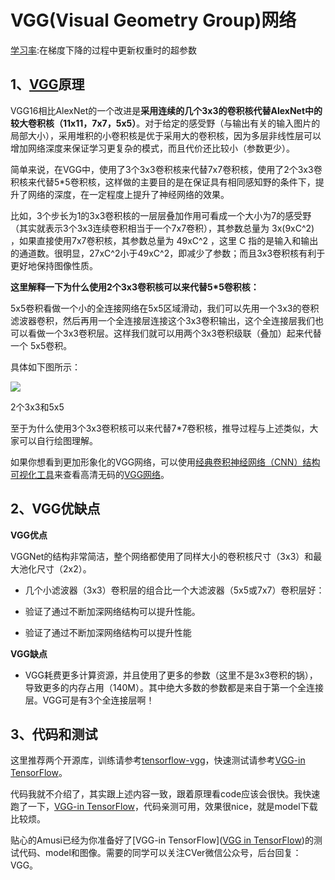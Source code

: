 # VGG(Visual Geometry Group)网络

[学习率](https://blog.csdn.net/u012526436/article/details/90486021):在梯度下降的过程中更新权重时的超参数

## 1、[VGG](https://zhuanlan.zhihu.com/p/41423739)原理

VGG16相比AlexNet的一个改进是**采用连续的几个3x3的卷积核代替AlexNet中的较大卷积核（11x11，7x7，5x5）**。对于给定的感受野（与输出有关的输入图片的局部大小），采用堆积的小卷积核是优于采用大的卷积核，因为多层非线性层可以增加网络深度来保证学习更复杂的模式，而且代价还比较小（参数更少）。

简单来说，在VGG中，使用了3个3x3卷积核来代替7x7卷积核，使用了2个3x3卷积核来代替5*5卷积核，这样做的主要目的是在保证具有相同感知野的条件下，提升了网络的深度，在一定程度上提升了神经网络的效果。

比如，3个步长为1的3x3卷积核的一层层叠加作用可看成一个大小为7的感受野（其实就表示3个3x3连续卷积相当于一个7x7卷积），其参数总量为 3x(9xC^2) ，如果直接使用7x7卷积核，其参数总量为 49xC^2 ，这里 C 指的是输入和输出的通道数。很明显，27xC^2小于49xC^2，即减少了参数；而且3x3卷积核有利于更好地保持图像性质。

**这里解释一下为什么使用2个3x3卷积核可以来代替5\*5卷积核：**

5x5卷积看做一个小的全连接网络在5x5区域滑动，我们可以先用一个3x3的卷积滤波器卷积，然后再用一个全连接层连接这个3x3卷积输出，这个全连接层我们也可以看做一个3x3卷积层。这样我们就可以用两个3x3卷积级联（叠加）起来代替一个 5x5卷积。

具体如下图所示：

![](https://pic2.zhimg.com/80/v2-d3bdfd338d8999d2ce1dde2082fa95e1_1440w.jpg)

2个3x3和5x5

至于为什么使用3个3x3卷积核可以来代替7*7卷积核，推导过程与上述类似，大家可以自行绘图理解。

如果你想看到更加形象化的VGG网络，可以使用[经典卷积神经网络（CNN）结构可视化工具](https://link.zhihu.com/?target=https%3A//mp.weixin.qq.com/s/gktWxh1p2rR2Jz-A7rs_UQ)来查看高清无码的[VGG网络](https://link.zhihu.com/?target=https%3A//dgschwend.github.io/netscope/%23/preset/vgg-16)。

## 2、VGG优缺点

**VGG优点**

VGGNet的结构非常简洁，整个网络都使用了同样大小的卷积核尺寸（3x3）和最大池化尺寸（2x2）。

- 几个小滤波器（3x3）卷积层的组合比一个大滤波器（5x5或7x7）卷积层好：
- 验证了通过不断加深网络结构可以提升性能。

- 验证了通过不断加深网络结构可以提升性能


**VGG缺点**

- VGG耗费更多计算资源，并且使用了更多的参数（这里不是3x3卷积的锅），导致更多的内存占用（140M）。其中绝大多数的参数都是来自于第一个全连接层。VGG可是有3个全连接层啊！

## 3、代码和测试

这里推荐两个开源库，训练请参考[tensorflow-vgg](https://link.zhihu.com/?target=https%3A//github.com/machrisaa/tensorflow-vgg)，快速测试请参考[VGG-in TensorFlow](https://link.zhihu.com/?target=https%3A//www.cs.toronto.edu/~frossard/post/vgg16/)。

代码我就不介绍了，其实跟上述内容一致，跟着原理看code应该会很快。我快速跑了一下，[VGG-in TensorFlow](https://link.zhihu.com/?target=https%3A//www.cs.toronto.edu/~frossard/post/vgg16/)，代码亲测可用，效果很nice，就是model下载比较烦。

贴心的Amusi已经为你准备好了[VGG-in TensorFlow]([VGG in TensorFlow](https://link.zhihu.com/?target=https%3A//www.cs.toronto.edu/~frossard/post/vgg16/))的测试代码、model和图像。需要的同学可以关注CVer微信公众号，后台回复：VGG。